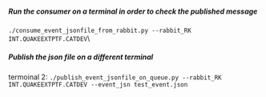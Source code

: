 ##### Run the consumer on a terminal in order to check the published message

 `./consume_event_jsonfile_from_rabbit.py --rabbit_RK INT.QUAKEEXTPTF.CATDEV`\

##### Publish the json file on a different terminal
termoinal 2: `./publish_event_jsonfile_on_queue.py --rabbit_RK INT.QUAKEEXTPTF.CATDEV --event_jsn test_event.json`

